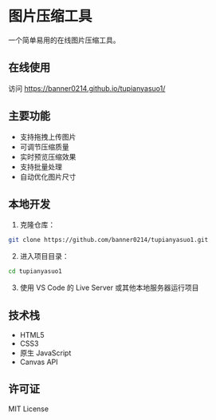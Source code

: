 # 图片压缩工具

一个简单易用的在线图片压缩工具。

## 在线使用

访问 https://banner0214.github.io/tupianyasuo1/

## 主要功能

- 支持拖拽上传图片
- 可调节压缩质量
- 实时预览压缩效果
- 支持批量处理
- 自动优化图片尺寸

## 本地开发

1. 克隆仓库：
```bash
git clone https://github.com/banner0214/tupianyasuo1.git
```

2. 进入项目目录：
```bash
cd tupianyasuo1
```

3. 使用 VS Code 的 Live Server 或其他本地服务器运行项目

## 技术栈

- HTML5
- CSS3
- 原生 JavaScript
- Canvas API

## 许可证

MIT License
